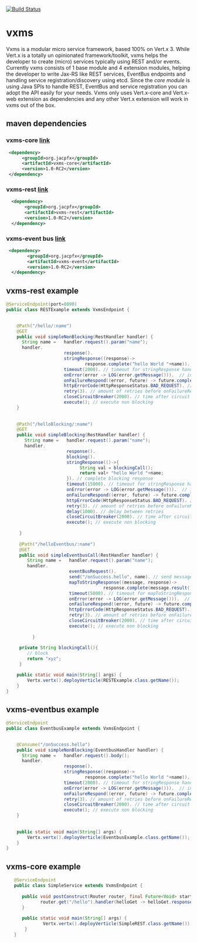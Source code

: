 [![Build Status](https://travis-ci.org/amoAHCP/vxms.svg?branch=master)](https://travis-ci.org/amoAHCP/vxms)

# vxms
Vxms is a modular micro service framework, based 100% on Vert.x 3. While Vert.x is a totally un opinionated framework/toolkit, vxms helps the developer to create (micro) services typically using REST and/or events. 
Currently vxms consists of 1 base module and 4 extension modules, helping the developer to write Jax-RS like REST services, EventBus endpoints and handling service registration/discovery using etcd. Since the *core module* is using Java SPIs to handle REST, EventBus and service registration you can adopt the API easily for your needs.
Vxms only uses Vert.x-core and Vert.x-web extension as dependencies and any other Vert.x extension will work in vxms out of the box.
    
## maven dependencies

### vxms-core  [link](https://github.com/amoAHCP/vxms/tree/master/vxms-core)
```xml
 <dependency>
      <groupId>org.jacpfx</groupId>
      <artifactId>vxms-core</artifactId>
      <version>1.0-RC2</version>
 </dependency>
```   
### vxms-rest  [link](https://github.com/amoAHCP/vxms/tree/master/vxms-rest)
```xml   
  <dependency>
       <groupId>org.jacpfx</groupId>
       <artifactId>vxms-rest</artifactId>
       <version>1.0-RC2</version>
  </dependency>
```   
### vxms-event bus  [link](https://github.com/amoAHCP/vxms/tree/master/vxms-event)
```xml
 <dependency>
        <groupId>org.jacpfx</groupId>
        <artifactId>vxms-event</artifactId>
        <version>1.0-RC2</version>
  </dependency>
```   

## vxms-rest example

```java
@ServiceEndpoint(port=8090)
public class RESTExample extends VxmsEndpoint {

   
    @Path("/hello/:name")
    @GET
    public void simpleNonBlocking(RestHandler handler) {
      String name =   handler.request().param("name");
      handler.
                      response().
                      stringResponse((response)->
                              response.complete("hello World "+name)). // complete non-blocking response
                      timeout(2000). // timeout for stringResponse handling. If timeout is reached, error handling will be executed
                      onError(error -> LOG(error.getMessage())).  // intermediate error handling, will be executed on each error
                      onFailureRespond((error, future) -> future.complete("error:"+error.getMessage())). // define final error response when (if no retry is defined or all retries are failing)
                      httpErrorCode(HttpResponseStatus.BAD_REQUEST). // http error code in case of onFailureRespond will be executed
                      retry(3). // amount of retries before onFailureRespond will be executed
                      closeCircuitBreaker(2000). // time after circuit breaker will be closed again. While opened, onFailureRespond will be executed on request
                      execute(); // execute non blocking
    }
    
    
    @Path("/helloBlocking/:name")
    @GET
    public void simpleBlocking(RestHandler handler) {
       String name =   handler.request().param("name");
       handler.
                       response().
                       blocking().
                       stringResponse(()->{
                            String val = blockingCall();
                            return val+ "hello World "+name;
                       }). // complete blocking response
                       timeout(15000). // timeout for stringResponse handling. If timeout is reached, error handling will be executed
                       onError(error -> LOG(error.getMessage())).  // intermediate error handling, will be executed on each error
                       onFailureRespond((error, future) -> future.complete("error:"+error.getMessage())). // define final error response when (if no retry is defined or all retries are failing)
                       httpErrorCode(HttpResponseStatus.BAD_REQUEST). // http error code in case of onFailureRespond will be executed
                       retry(3). // amount of retries before onFailureRespond will be executed
                       delay(1000). // delay between retries
                       closeCircuitBreaker(2000). // time after circuit breaker will be closed again. While opened, onFailureRespond will be executed on request
                       execute(); // execute non blocking
          
     }
     
     @Path("/helloEventbus/:name")
     @GET
     public void simpleEventbusCall(RestHandler handler) {
        String name =   handler.request().param("name");
        handler.
                        eventBusRequest().
                        send("/onSuccess.hello", name). // send message to eventbus onSuccess
                        mapToStringResponse((message, response)->
                                     response.complete(message.result().body()). // on message response, map message result value to the rest response                        ). // complete non-blocking response
                        timeout(5000). // timeout for mapToStringResponse handling. If timeout is reached, error handling will be executed
                        onError(error -> LOG(error.getMessage())).  // intermediate error handling, will be executed on each error
                        onFailureRespond((error, future) -> future.complete("error:"+error.getMessage())). // define final error response when (if no retry is defined or all retries are failing)
                        httpErrorCode(HttpResponseStatus.BAD_REQUEST). // http error code in case of onFailureRespond will be executed
                        retry(3). // amount of retries before onFailureRespond will be executed
                        closeCircuitBreaker(2000). // time after circuit breaker will be closed again. While opened, onFailureRespond will be executed on request
                        execute(); // execute non blocking
               
          }
     
     private String blockingCall(){
        // block
        return "xyz";
     } 

    public static void main(String[] args) {
        Vertx.vertx().deployVerticle(RESTExample.class.getName());
    }
}
``` 

## vxms-eventbus example

```java
@ServiceEndpoint
public class EventbusExample extends VxmsEndpoint {

   
    @Consume("/onSuccess.hello")
    public void simpleNonBlocking(EventbusHandler handler) {
      String name =   handler.request().body();
      handler.
                      response().
                      stringResponse((response)->
                              response.complete("hello World "+name)). // complete non-blocking response
                      timeout(2000). // timeout for stringResponse handling. If timeout is reached, error handling will be executed
                      onError(error -> LOG(error.getMessage())).  // intermediate error handling, will be executed on each error
                      onFailureRespond((error, future) -> future.complete("error:"+error.getMessage())). // define final error response when (if no retry is defined or all retries are failing)
                      retry(3). // amount of retries before onFailureRespond will be executed
                      closeCircuitBreaker(2000). // time after circuit breaker will be closed again. While opened, onFailureRespond will be executed on request
                      execute(); // execute non blocking
    }
    
   
    public static void main(String[] args) {
        Vertx.vertx().deployVerticle(EventbusExample.class.getName());
    }
}
```

## vxms-core example

```java
   @ServiceEndpoint
   public class SimpleService extends VxmsEndpoint {
   
      public void postConstruct(Router router, final Future<Void> startFuture){
             router.get("/hello").handler(helloGet -> helloGet.response().end("simple response"));
      }
      
      public static void main(String[] args) {
              Vertx.vertx().deployVerticle(SimpleREST.class.getName());
       }
   } 
``` 
